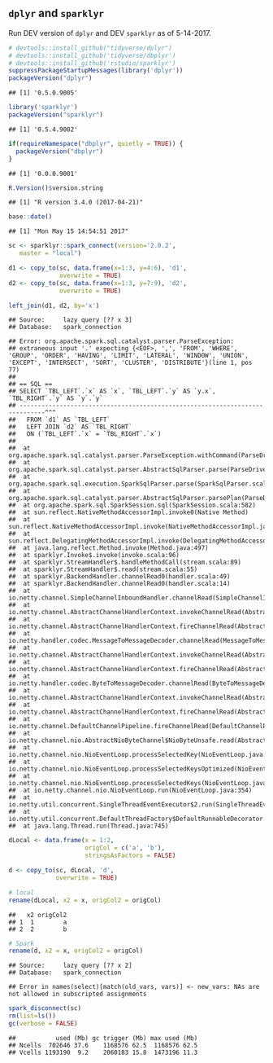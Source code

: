 <!-- Generated from .Rmd. Please edit that file -->
`dplyr` and `sparklyr`
----------------------

Run DEV version of `dplyr` and DEV `sparklyr` as of 5-14-2017.

``` r
# devtools::install_github("tidyverse/dplyr")
# devtools::install_github('tidyverse/dbplyr')
# devtools::install_github('rstudio/sparklyr')
suppressPackageStartupMessages(library('dplyr'))
packageVersion("dplyr")
```

    ## [1] '0.5.0.9005'

``` r
library('sparklyr')
packageVersion("sparklyr")
```

    ## [1] '0.5.4.9002'

``` r
if(requireNamespace("dbplyr", quietly = TRUE)) {
  packageVersion("dbplyr")
}
```

    ## [1] '0.0.0.9001'

``` r
R.Version()$version.string
```

    ## [1] "R version 3.4.0 (2017-04-21)"

``` r
base::date()
```

    ## [1] "Mon May 15 14:54:51 2017"

``` r
sc <- sparklyr::spark_connect(version='2.0.2', 
   master = "local")
```

``` r
d1 <- copy_to(sc, data.frame(x=1:3, y=4:6), 'd1',
              overwrite = TRUE)
d2 <- copy_to(sc, data.frame(x=1:3, y=7:9), 'd2',
              overwrite = TRUE)

left_join(d1, d2, by='x')
```

    ## Source:     lazy query [?? x 3]
    ## Database:   spark_connection

    ## Error: org.apache.spark.sql.catalyst.parser.ParseException: 
    ## extraneous input '.' expecting {<EOF>, ',', 'FROM', 'WHERE', 'GROUP', 'ORDER', 'HAVING', 'LIMIT', 'LATERAL', 'WINDOW', 'UNION', 'EXCEPT', 'INTERSECT', 'SORT', 'CLUSTER', 'DISTRIBUTE'}(line 1, pos 77)
    ## 
    ## == SQL ==
    ## SELECT `TBL_LEFT`.`x` AS `x`, `TBL_LEFT`.`y` AS `y.x`, `TBL_RIGHT`.`y` AS `y`.`y`
    ## -----------------------------------------------------------------------------^^^
    ##   FROM `d1` AS `TBL_LEFT`
    ##   LEFT JOIN `d2` AS `TBL_RIGHT`
    ##   ON (`TBL_LEFT`.`x` = `TBL_RIGHT`.`x`)
    ## 
    ##  at org.apache.spark.sql.catalyst.parser.ParseException.withCommand(ParseDriver.scala:197)
    ##  at org.apache.spark.sql.catalyst.parser.AbstractSqlParser.parse(ParseDriver.scala:99)
    ##  at org.apache.spark.sql.execution.SparkSqlParser.parse(SparkSqlParser.scala:45)
    ##  at org.apache.spark.sql.catalyst.parser.AbstractSqlParser.parsePlan(ParseDriver.scala:53)
    ##  at org.apache.spark.sql.SparkSession.sql(SparkSession.scala:582)
    ##  at sun.reflect.NativeMethodAccessorImpl.invoke0(Native Method)
    ##  at sun.reflect.NativeMethodAccessorImpl.invoke(NativeMethodAccessorImpl.java:62)
    ##  at sun.reflect.DelegatingMethodAccessorImpl.invoke(DelegatingMethodAccessorImpl.java:43)
    ##  at java.lang.reflect.Method.invoke(Method.java:497)
    ##  at sparklyr.Invoke$.invoke(invoke.scala:96)
    ##  at sparklyr.StreamHandler$.handleMethodCall(stream.scala:89)
    ##  at sparklyr.StreamHandler$.read(stream.scala:55)
    ##  at sparklyr.BackendHandler.channelRead0(handler.scala:49)
    ##  at sparklyr.BackendHandler.channelRead0(handler.scala:14)
    ##  at io.netty.channel.SimpleChannelInboundHandler.channelRead(SimpleChannelInboundHandler.java:105)
    ##  at io.netty.channel.AbstractChannelHandlerContext.invokeChannelRead(AbstractChannelHandlerContext.java:308)
    ##  at io.netty.channel.AbstractChannelHandlerContext.fireChannelRead(AbstractChannelHandlerContext.java:294)
    ##  at io.netty.handler.codec.MessageToMessageDecoder.channelRead(MessageToMessageDecoder.java:103)
    ##  at io.netty.channel.AbstractChannelHandlerContext.invokeChannelRead(AbstractChannelHandlerContext.java:308)
    ##  at io.netty.channel.AbstractChannelHandlerContext.fireChannelRead(AbstractChannelHandlerContext.java:294)
    ##  at io.netty.handler.codec.ByteToMessageDecoder.channelRead(ByteToMessageDecoder.java:244)
    ##  at io.netty.channel.AbstractChannelHandlerContext.invokeChannelRead(AbstractChannelHandlerContext.java:308)
    ##  at io.netty.channel.AbstractChannelHandlerContext.fireChannelRead(AbstractChannelHandlerContext.java:294)
    ##  at io.netty.channel.DefaultChannelPipeline.fireChannelRead(DefaultChannelPipeline.java:846)
    ##  at io.netty.channel.nio.AbstractNioByteChannel$NioByteUnsafe.read(AbstractNioByteChannel.java:131)
    ##  at io.netty.channel.nio.NioEventLoop.processSelectedKey(NioEventLoop.java:511)
    ##  at io.netty.channel.nio.NioEventLoop.processSelectedKeysOptimized(NioEventLoop.java:468)
    ##  at io.netty.channel.nio.NioEventLoop.processSelectedKeys(NioEventLoop.java:382)
    ##  at io.netty.channel.nio.NioEventLoop.run(NioEventLoop.java:354)
    ##  at io.netty.util.concurrent.SingleThreadEventExecutor$2.run(SingleThreadEventExecutor.java:111)
    ##  at io.netty.util.concurrent.DefaultThreadFactory$DefaultRunnableDecorator.run(DefaultThreadFactory.java:137)
    ##  at java.lang.Thread.run(Thread.java:745)

``` r
dLocal <- data.frame(x = 1:2,
                     origCol = c('a', 'b'),
                     stringsAsFactors = FALSE)

d <- copy_to(sc, dLocal, 'd',
             overwrite = TRUE)

# local
rename(dLocal, x2 = x, origCol2 = origCol)
```

    ##   x2 origCol2
    ## 1  1        a
    ## 2  2        b

``` r
# Spark
rename(d, x2 = x, origCol2 = origCol)
```

    ## Source:     lazy query [?? x 2]
    ## Database:   spark_connection

    ## Error in names(select)[match(old_vars, vars)] <- new_vars: NAs are not allowed in subscripted assignments

``` r
spark_disconnect(sc)
rm(list=ls())
gc(verbose = FALSE)
```

    ##           used (Mb) gc trigger (Mb) max used (Mb)
    ## Ncells  702646 37.6    1168576 62.5  1168576 62.5
    ## Vcells 1193190  9.2    2060183 15.8  1473196 11.3
